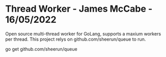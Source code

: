 # Thread Worker - James McCabe - 16/05/2022

Open source multi-thread worker for GoLang, supports a maxium workers per thread.
This project relys on github.com/sheerun/queue to run.

go get github.com/sheerun/queue
